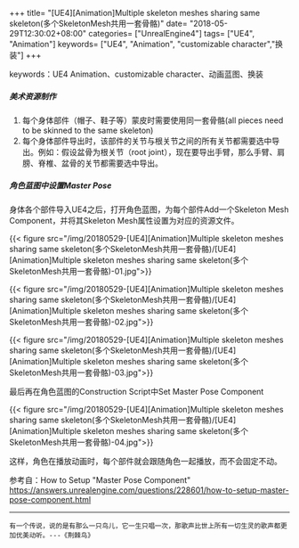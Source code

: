 +++
title= "[UE4][Animation]Multiple skeleton meshes sharing same skeleton(多个SkeletonMesh共用一套骨骼)"
date= "2018-05-29T12:30:02+08:00"
categories= ["UnrealEngine4"]
tags= ["UE4", "Animation"]
keywords= ["UE4", "Animation", "customizable character","换装"]
+++

keywords：UE4 Animation、customizable character、动画蓝图、换装

##### 美术资源制作
1. 每个身体部件（帽子、鞋子等）蒙皮时需要使用同一套骨骼(all pieces need to be skinned to the same skeleton)
2. 每个身体部件导出时，该部件的关节与根关节之间的所有关节都需要选中导出。例如：假设盆骨为根关节（root joint），现在要导出手臂，那么手臂、肩膀、脊椎、盆骨的关节都需要选中导出。

##### 角色蓝图中设置Master Pose

身体各个部件导入UE4之后，打开角色蓝图，为每个部件Add一个Skeleton Mesh Component，并将其Skeleton Mesh属性设置为对应的资源文件。

{{< figure src="/img/20180529-[UE4][Animation]Multiple skeleton meshes sharing same skeleton(多个SkeletonMesh共用一套骨骼)/[UE4][Animation]Multiple skeleton meshes sharing same skeleton(多个SkeletonMesh共用一套骨骼)-01.jpg">}}

{{< figure src="/img/20180529-[UE4][Animation]Multiple skeleton meshes sharing same skeleton(多个SkeletonMesh共用一套骨骼)/[UE4][Animation]Multiple skeleton meshes sharing same skeleton(多个SkeletonMesh共用一套骨骼)-02.jpg">}}

{{< figure src="/img/20180529-[UE4][Animation]Multiple skeleton meshes sharing same skeleton(多个SkeletonMesh共用一套骨骼)/[UE4][Animation]Multiple skeleton meshes sharing same skeleton(多个SkeletonMesh共用一套骨骼)-03.jpg">}}

最后再在角色蓝图的Construction Script中Set Master Pose Component

{{< figure src="/img/20180529-[UE4][Animation]Multiple skeleton meshes sharing same skeleton(多个SkeletonMesh共用一套骨骼)/[UE4][Animation]Multiple skeleton meshes sharing same skeleton(多个SkeletonMesh共用一套骨骼)-04.jpg">}}

这样，角色在播放动画时，每个部件就会跟随角色一起播放，而不会固定不动。

参考自：How to Setup "Master Pose Component"  
https://answers.unrealengine.com/questions/228601/how-to-setup-master-pose-component.html

***
`有一个传说，说的是有那么一只鸟儿，它一生只唱一次，那歌声比世上所有一切生灵的歌声都更加优美动听。---《荆棘鸟》`